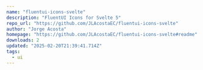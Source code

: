 ```yaml
---
name: "fluentui-icons-svelte"
description: "FluentUI Icons for Svelte 5"
repo_url: "https://github.com/JLAcostaEC/fluentui-icons-svelte"
author: "Jorge Acosta"
homepage: "https://github.com/JLAcostaEC/fluentui-icons-svelte#readme"
downloads: 2
updated: "2025-02-20T21:39:41.714Z"
tags: 
  - ui
---
```

